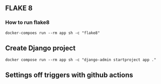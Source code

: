 ## FLAKE 8
### How to run flake8
```terminal
docker-compoes run --rm app sh -c "flake8"
```

## Create Django project
```terminal
docker compose run --rm app sh -c "django-admin startproject app ."
```

## Settings off triggers with github actions

